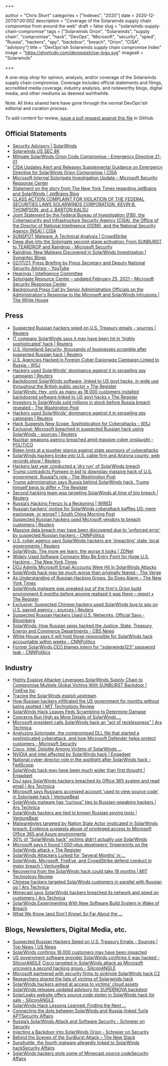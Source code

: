 +++

author = "Chris Short"
categories = ["Indexes", "2020"]
date = 2020-12-20T07:00:00Z
description = "Coverage of the Solarwinds supply chain compromise from around the web"
draft = false
slug = "solarwinds-supply-chain-compromise"
tags = ["Solarwinds Orion", "Solarwinds", "supply chain", "compromise", "hack", "DevOps", "Microsoft", "security", "spied", "Russia", "hackers", "spy", "backdoor", "breach", "Orion", "CISA", "advisory"]
title = "DevOps'ish Solarwinds supply chain compromise Index"
image = "https://shortcdn.com/devopsish/sw-logo.svg"
imagealt = "Solarwinds"

+++

A one-stop shop for opinion, analysis, and/or coverage of the Solarwinds supply chain compromise. Coverage includes official statements and filings, accredited media coverage, industry analyisis, and noteworthy blogs, digital media, and other mediums as deemed worthwhile.

Note: All links shared here have gone through the normal DevOps'ish editorial and curation process.

To add content for review, [issue a pull request against this file](https://github.com/chris-short/devopsish.com/blob/main/content/post/solarwinds-supply-chain-compromise/index.md) in GitHub.

## Official Statements

* [Security Advisory | SolarWinds](https://www.solarwinds.com/securityadvisory)
* [Solarwinds US SEC 8K](https://www.sec.gov/ix?doc=/Archives/edgar/data/1739942/000162828020017451/swi-20201214.htm)
* [Mitigate SolarWinds Orion Code Compromise - Emergency Directive 21-01](https://cyber.dhs.gov/ed/21-01/)
* [CISA Updates Alert and Releases Supplemental Guidance on Emergency Directive for SolarWinds Orion Compromise | CISA](https://us-cert.cisa.gov/ncas/current-activity/2020/12/19/cisa-updates-alert-and-releases-supplemental-guidance-emergency)
* [Microsoft Internal Solorigate Investigation Update – Microsoft Security Response Center](https://msrc-blog.microsoft.com/2020/12/31/microsoft-internal-solorigate-investigation-update/)
* [Statement on the story from The New York Times regarding JetBrains and SolarWinds | JetBrains Blog](https://blog.jetbrains.com/blog/2021/01/06/statement-on-the-story-from-the-new-york-times-regarding-jetbrains-and-solarwinds/)
* [CLASS ACTION COMPLAINT FOR VIOLATION OF THE FEDERAL SECURITIES LAWS SOLARWINDS CORPORATION, KEVIN B. THOMPSON, and J. BARTON KALSU](https://www.courtlistener.com/recap/gov.uscourts.txwd.1118887/gov.uscourts.txwd.1118887.1.0.pdf)
* [Joint Statement by the Federal Bureau of Investigation (FBI), the Cybersecurity and Infrastructure Security Agency (CISA), the Office of the Director of National Intelligence (ODNI), and the National Security Agency (NSA) | CISA](https://www.cisa.gov/news/2021/01/05/joint-statement-federal-bureau-investigation-fbi-cybersecurity-and-infrastructure)
* [SUNSPOT Malware: A Technical Analysis | CrowdStrike](https://www.crowdstrike.com/blog/sunspot-malware-technical-analysis/)
* [Deep dive into the Solorigate second-stage activation: From SUNBURST to TEARDROP and Raindrop - Microsoft Security](https://www.microsoft.com/security/blog/2021/01/20/deep-dive-into-the-solorigate-second-stage-activation-from-sunburst-to-teardrop-and-raindrop/)
* [Raindrop: New Malware Discovered in SolarWinds Investigation | Symantec Blogs](https://symantec-enterprise-blogs.security.com/blogs/threat-intelligence/solarwinds-raindrop-malware)
* [02/17/21: Press Briefing by Press Secretary and Deputy National Security Advisor - YouTube](https://www.youtube.com/watch?v=Ta_vatZ24Cs&feature=share)
* [Hearings | Intelligence Committee](https://www.intelligence.senate.gov/hearings/open-hearing-hearing-hack-us-networks-foreign-adversary)
* [Solorigate Resource Center – updated February 25, 2021 – Microsoft Security Response Center](https://msrc-blog.microsoft.com/2020/12/21/december-21st-2020-solorigate-resource-center/)
* [Background Press Call by Senior Administration Officials on the Administration's Response to the Microsoft and SolarWinds Intrusions | The White House](https://www.whitehouse.gov/briefing-room/statements-releases/2021/03/12/background-press-call-by-senior-administration-officials-on-the-administrations-response-to-the-microsoft-and-solarwinds-intrusions/)

## Press

* [Suspected Russian hackers spied on U.S. Treasury emails - sources | Reuters](https://www.reuters.com/article/us-usa-cyber-treasury-exclsuive-idUSKBN28N0PG)
* [IT company SolarWinds says it may have been hit in 'highly sophisticated' hack | Reuters](https://www.reuters.com/article/us-usa-solarwinds-cyber-idUSKBN28N0Y7)
* [U.S. Homeland Security, thousands of businesses scramble after suspected Russian hack | Reuters](https://www.reuters.com/article/us-global-cyber-idUSKBN28O26X)
* [U.S. Agencies Hacked in Foreign Cyber Espionage Campaign Linked to Russia - WSJ](https://www.wsj.com/articles/agencies-hacked-in-foreign-cyber-espionage-campaign-11607897866)
* [Hackers used SolarWinds' dominance against it in sprawling spy campaign | Reuters](https://www.reuters.com/article/global-cyber-solarwinds-idUSKBN28P2N8)
* [Backdoored SolarWinds software, linked to US govt hacks, in wide use throughout the British public sector • The Register](https://www.theregister.com/2020/12/14/solarwinds_public_sector/)
* [SolarWinds: Hey, only as many as 18,000 customers installed backdoored software linked to US govt hacks • The Register](https://www.theregister.com/2020/12/15/solar_winds_update/)
* [Investors in SolarWinds sold millions in stock before Russia breach revealed - The Washington Post](https://www.washingtonpost.com/technology/2020/12/15/solarwinds-russia-breach-stock-trades/)
* [Hackers used SolarWinds' dominance against it in sprawling spy campaign | Reuters](https://www.reuters.com/article/global-cyber-solarwinds-idUSKBN28Q07P)
* [Hack Suggests New Scope, Sophistication for Cyberattacks - WSJ](https://www.wsj.com/articles/hack-suggests-new-scope-sophistication-for-cyberattacks-11608251360)
* [Exclusive: Microsoft breached in suspected Russian hack using SolarWinds - sources | Reuters](https://www.reuters.com/article/global-cyber-microsoft-exclusive-int-idUSKBN28R3BW)
* [Nuclear weapons agency breached amid massive cyber onslaught - POLITICO](https://www.politico.com/news/2020/12/17/nuclear-agency-hacked-officials-inform-congress-447855)
* [Biden hints at a tougher stance against state sponsors of cyberattacks](https://www.cnbc.com/2020/12/17/biden-hints-at-a-tougher-stance-against-state-sponsors-of-cyberattacks.html)
* [SolarWinds hackers broke into U.S. cable firm and Arizona county, web records show | Reuters](https://www.reuters.com/article/us-usa-cyber-idUSKBN28S2B9)
* [Hackers last year conducted a 'dry run' of SolarWinds breach](https://news.yahoo.com/hackers-last-year-conducted-a-dry-run-of-solar-winds-breach-215232815.html)
* [Trump contradicts Pompeo in bid to downplay massive hack of U.S. government, Russia?s role - The Washington Post](https://www.washingtonpost.com/national-security/russia-is-behind-the-broad-ongoing-cyber-spy-campaign-against-the-us-government-and-private-sector-pompeo-says/2020/12/19/8c850cf0-41b3-11eb-8bc0-ae155bee4aff_story.html)
* [Trump administration says Russia behind SolarWinds hack. Trump himself begs to differ • The Register](https://www.theregister.com/2020/12/20/solarwinds_update_trump_contradicts_pompeo_russia_attribution/)
* [Second hacking team was targeting SolarWinds at time of big breach | Reuters](https://www.reuters.com/article/us-usa-cyber-solarwinds-idUSKBN28T0U1)
* [Russia’s Hacking Frenzy Is a Reckoning | WIRED](https://www.wired.com/story/russia-hack-supply-chain-reckoning/)
* [Russian hackers’ motive for SolarWinds cyberattack baffles US: mere espionage, or worse? | South China Morning Post](https://www.scmp.com/tech/policy/article/3115216/russian-hackers-motive-solarwinds-cyberattack-baffle-us-mere-espionage)
* [Suspected Russian hackers used Microsoft vendors to breach customers | Reuters](https://www.reuters.com/article/us-global-cyber-usa-idUSKBN28Y1BF)
* [Massive data breach may have been discovered due to 'unforced error' by suspected Russian hackers - CNNPolitics](https://www.cnn.com/2020/12/23/politics/hack-unforced-error-discovery/index.html)
* [U.S. cyber agency says SolarWinds hackers are 'impacting' state, local governments | Reuters](https://www.reuters.com/article/us-global-cyber-usa-idUSKBN28Y09L)
* [SolarWinds: The more we learn, the worse it looks | ZDNet](https://www.zdnet.com/article/solarwinds-the-more-we-learn-the-worse-it-looks/)
* [Widely Used Software Company May Be Entry Point for Huge U.S. Hacking - The New York Times](https://www.nytimes.com/2021/01/06/us/politics/russia-cyber-hack.html)
* [DOJ Admits Microsoft Email Accounts Were Hit In SolarWinds Attacks](https://www.forbes.com/sites/thomasbrewster/2021/01/06/doj-admits-microsoft-email-accounts-were-hit-in-solarwinds-attacks/?sh=1daec11c5a3f)
* [SolarWinds hack may be much worse than originally feared - The Verge](https://www.theverge.com/2021/1/2/22210667/solarwinds-hack-worse-government-microsoft-cybersecurity)
* [As Understanding of Russian Hacking Grows, So Does Alarm - The New York Times](https://www.nytimes.com/2021/01/02/us/politics/russian-hacking-government.html)
* [SolarWinds malware was sneaked out of the firm's Orion build environment 6 months before anyone realised it was there – report • The Register](https://www.theregister.com/2021/01/12/solarwinds_tech_analysis_crowdstrike/)
* [Exclusive: Suspected Chinese hackers used SolarWinds bug to spy on U.S. payroll agency – sources | Reuters](https://www.reuters.com/article/us-cyber-solarwinds-china-idUSKBN2A22K8)
* [Suspected Russian Hackers Used U.S. Networks, Official Says - Bloomberg](https://www.bloomberg.com/news/articles/2021-02-17/solarwinds-hacks-perpetrated-from-inside-u-s-white-house-says)
* [SolarWinds: How Russian spies hacked the Justice, State, Treasury, Energy and Commerce Departments - CBS News](https://www.cbsnews.com/news/solarwinds-hack-russia-cyberattack-60-minutes-2021-02-14/)
* [White House says it will hold those responsible for SolarWinds hack accountable within weeks - CNNPolitics](https://www.cnn.com/2021/02/19/politics/sullivan-solarwinds-khashoggi/index.html)
* [Former SolarWinds CEO blames intern for "solarwinds123" password leak - CNNPolitics](https://www.cnn.com/2021/02/26/politics/solarwinds123-password-intern/index.html)

## Industry

* [Highly Evasive Attacker Leverages SolarWinds Supply Chain to Compromise Multiple Global Victims With SUNBURST Backdoor | FireEye Inc](https://www.fireeye.com/blog/threat-research/2020/12/evasive-attacker-leverages-solarwinds-supply-chain-compromises-with-sunburst-backdoor.html)
* [Tracing the SolarWinds exploit upstream](https://blog.sonatype.com/tracing-the-solarwinds-exploit-upstream)
* [How Russian hackers infiltrated the US government for months without being spotted | MIT Technology Review](https://www.technologyreview.com/2020/12/15/1014462/how-russian-hackers-infiltrated-the-us-government-for-months-without-being-spotted/)
* [SolarWinds Hack Leaves Feds Scrambling to Determine Damage](https://gizmodo.com/feds-still-trying-to-determine-how-screwed-they-are-aft-1845888076)
* [Concerns Run High as More Details of SolarWinds ...](https://www.darkreading.com/attacks-breaches/concerns-run-high-as-more-details-of-solarwinds-hack-emerge/d/d-id/1339726)
* [Microsoft president calls SolarWinds hack an “act of recklessness” | Ars Technica](https://arstechnica.com/information-technology/2020/12/only-an-elite-few-solarwinds-hack-victims-received-follow-on-attacks/)
* [Analyzing Solorigate, the compromised DLL file that started a sophisticated cyberattack, and how Microsoft Defender helps protect customers - Microsoft Security](https://www.microsoft.com/security/blog/2020/12/18/analyzing-solorigate-the-compromised-dll-file-that-started-a-sophisticated-cyberattack-and-how-microsoft-defender-helps-protect/)
* [Cisco, Intel, Deloitte Among Victims of SolarWinds ...](https://www.darkreading.com/threat-intelligence/cisco-intel-deloitte-among-victims-of-solarwinds-breach-report/d/d-id/1339780)
* [NVIDIA and Intel affected by SolarWinds hack | Engadget](https://www.engadget.com/nvidia-intel-solarwinds-hack-002444049.html)
* [National cyber director role in the spotlight after SolarWinds hack - FedScoop](https://www.fedscoop.com/national-cyber-director-solarwinds/)
* [SolarWinds hack may have been much wider than first thought | Engadget](https://www.engadget.com/russia-solarwinds-hack-broader-than-expected-211046098.html)
* [DoJ says SolarWinds hackers breached its Office 365 system and read email | Ars Technica](https://arstechnica.com/information-technology/2021/01/doj-says-solarwinds-hackers-breached-its-office-365-system-and-read-email/)
* [Microsoft says Russians accessed account 'used to view source code' in Solorigate hack | VentureBeat](https://venturebeat.com/2020/12/31/microsoft-says-russians-accessed-account-used-to-view-source-code-in-solorigate-hack/)
* [SolarWinds malware has “curious” ties to Russian-speaking hackers | Ars Technica](https://arstechnica.com/information-technology/2021/01/solarwinds-malware-has-curious-ties-to-russian-speaking-hackers/)
* [SolarWinds hackers are tied to known Russian spying tools | VentureBeat](https://venturebeat.com/2021/01/11/solarwinds-hackers-are-tied-to-known-russian-spying-tools/)
* [Malwarebytes targeted by Nation State Actor implicated in SolarWinds breach. Evidence suggests abuse of privileged access to Microsoft Office 365 and Azure environments](https://blog.malwarebytes.com/malwarebytes-news/2021/01/malwarebytes-targeted-by-nation-state-actor-implicated-in-solarwinds-breach-evidence-suggests-abuse-of-privileged-access-to-microsoft-office-365-and-azure-environments/)
* [30% of “SolarWinds hack” victims didn’t actually use SolarWinds](https://arstechnica.com/information-technology/2021/01/30-of-solarwinds-hack-victims-didnt-actually-use-solarwinds/)
* [Microsoft says it found 1,000-plus developers' fingerprints on the SolarWinds attack • The Register](https://www.theregister.com/2021/02/15/solarwinds_microsoft_fireeye_analysis/)
* [SolarWinds Attackers Lurked for 'Several Months' in ...](https://www.darkreading.com/threat-intelligence/solarwinds-attackers-lurked-for-several-months-in-fireeyes-network/d/d-id/1340239?_mc=rss_x_drr_edt_aud_dr_x_x-rss-simple)
* [SolarWinds, Microsoft, FireEye, and CrowdStrike defend conduct in major breach | VentureBeat](https://venturebeat.com/2021/02/24/solarwinds-microsoft-fireeye-and-crowdstrike-defend-conduct-in-major-breach/)
* [Recovering from the SolarWinds hack could take 18 months | MIT Technology Review](https://www.technologyreview.com/2021/03/02/1020166/solarwinds-brandon-wales-hack-recovery-18-months/)
* [Chinese hackers targeted SolarWinds customers in parallel with Russian op | Ars Technica](https://arstechnica.com/gadgets/2021/03/chinese-hackers-targeted-solarwinds-customers-in-parallel-with-russian-op/)
* [Mimecast says SolarWinds hackers breached its network and spied on customers | Ars Technica](https://arstechnica.com/gadgets/2021/03/mimecast-says-solarwinds-hackers-breached-its-network-and-spied-on-customers/)
* [SolarWinds Experimenting With New Software Build System in Wake of Breach](https://www.darkreading.com/attacks-breaches/solarwinds-experimenting-with-new-software-build-system-in-wake-of-breach/d/d-id/1340532?_mc=rss_x_drr_edt_aud_dr_x_x-rss-simple)
* [What We Know (and Don't Know) So Far About the ...](https://www.darkreading.com/attacks-breaches/what-we-know-(and-dont-know)-so-far-about-the-supernova-solarwinds-attack-/d/d-id/1340513?_mc=rss_x_drr_edt_aud_dr_x_x-rss-simple)

## Blogs, Newsletters, Digital Media, etc.

* [Suspected Russian Hackers Spied on U.S. Treasury Emails - Sources | Top News | US News](https://www.usnews.com/news/top-news/articles/2020-12-13/exclusive-us-treasury-breached-by-hackers-backed-by-foreign-government-sources)
* [SolarWinds confirms 18,000 customers may have been impacted](https://securityaffairs.co/wordpress/112294/hacking/solarwinds-sec-filing.html)
* [US government software provider SolarWinds confirms it was hacked - SiliconANGLE](https://siliconangle.com/2020/12/14/us-government-software-provider-solarwinds-confirms-hacked/)
[Cisco targeted in SolarWinds attack as Microsoft uncovers a second hacking group - SiliconANGLE](https://siliconangle.com/2020/12/20/cisco-targeted-solarwinds-attack-microsoft-uncovers-second-hacking-group/)
* [Microsoft partnered with security firms to sinkhole SolarWinds hack C2](https://securityaffairs.co/wordpress/112342/apt/microsoft-seized-c2-solarwinds-hack.html)
* [Researchers shared the lists of victims of Solarwinds hack](https://securityaffairs.co/wordpress/112555/hacking/solarwinds-victims-lists.html)
* [SolarWinds hackers aimed at access to victims' cloud assets](https://securityaffairs.co/wordpress/112773/hacking/solarwinds-solorigate-attack-chain.html)
* [SolarWinds releases updated advisory for SUPERNOVA backdoor](https://securityaffairs.co/wordpress/112668/security/solarwinds-supernova-malware-advisory.html)
* [SolarLeaks website offers source code stolen in SolarWinds hack for sale - SiliconANGLE](https://siliconangle.com/2021/01/14/solarleaks-website-offers-source-code-stolen-solarwinds-hack-sale/)
* [SolarWinds Hack Lessons Learned: Finding the Next ...](https://www.darkreading.com/omdia/solarwinds-hack-lessons-learned-finding-the-next-supply-chain-attack/a/d-id/1339871)
* [Connecting the dots between SolarWinds and Russia-linked Turla APTSecurity Affairs](https://securityaffairs.co/wordpress/113289/apt/solarwinds-turla-apt.html)
* [Russia’s SolarWinds Attack and Software Security - Schneier on Security](https://www.schneier.com/blog/archives/2021/01/russias-solarwinds-attack-and-software-security.html)
* [Injecting a Backdoor into SolarWinds Orion - Schneier on Security](https://www.schneier.com/blog/archives/2021/01/injecting-a-backdoor-into-solarwinds-orion.html)
* [Behind the Scenes of the SunBurst Attack – The New Stack](https://thenewstack.io/behind-the-scenes-of-the-sunburst-attack/)
* [Sunshuttle, the fourth malware allegedly linked to SolarWinds hackSecurity Affairs](https://securityaffairs.co/wordpress/115291/malware/sunshuttle-backdoor-solarwinds-hack.html)
* [SolarWinds hackers stole some of Mimecast source codeSecurity Affairs](https://securityaffairs.co/wordpress/115670/data-breach/solarwinds-hackers-stole-mimecast-code.html)

